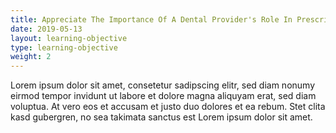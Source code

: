 ```yaml
---
title: Appreciate The Importance Of A Dental Provider's Role In Prescribing Medications To Minimize Opioid Exposure 
date: 2019-05-13
layout: learning-objective
type: learning-objective
weight: 2
---
```

Lorem ipsum dolor sit amet, consetetur sadipscing elitr, sed diam nonumy eirmod
tempor invidunt ut labore et dolore magna aliquyam erat, sed diam voluptua. At
vero eos et accusam et justo duo dolores et ea rebum. Stet clita kasd gubergren,
no sea takimata sanctus est Lorem ipsum dolor sit amet.

